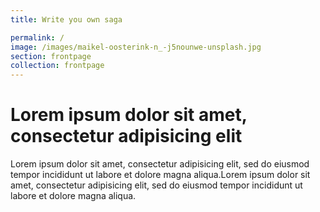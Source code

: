 ```yaml
---
title: Write you own saga

permalink: /
image: /images/maikel-oosterink-n_-j5nounwe-unsplash.jpg
section: frontpage
collection: frontpage
---
```


# Lorem ipsum dolor sit amet, consectetur adipisicing elit

Lorem ipsum dolor sit amet, consectetur adipisicing elit, sed do eiusmod tempor incididunt ut labore et dolore magna aliqua.Lorem ipsum dolor sit amet, consectetur adipisicing elit, sed do eiusmod tempor incididunt ut labore et dolore magna aliqua.

